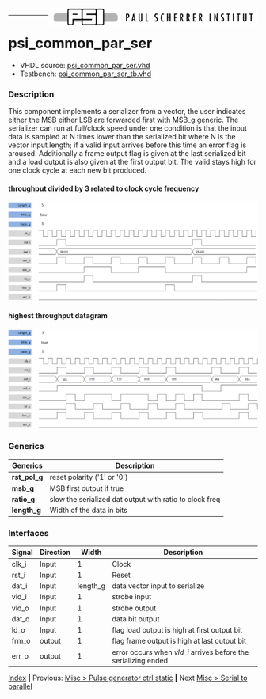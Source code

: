 <img align="right" src="../psi_logo.png">

***
# psi_common_par_ser

- VHDL source: [psi_common_par_ser.vhd](../../hdl/psi_common_par_ser.vhd)
- Testbench:  [psi_common_par_ser_tb.vhd](../../testbench/psi_common_par_ser_tb/psi_common_par_ser_tb.vhd)

### Description
This component implements a serializer from a vector, the user indicates either the MSB either LSB are forwarded first with MSB_g generic. The serializer can run at full/clock speed  under one condition is that the input data is sampled at N times lower than the serialized bit where N is the vector input length; if a valid input arrives before this time an error flag is aroused.
Additionally a frame output flag is given at the last serialized bit and a load output is also given at the first output bit. The valid stays high for one clock cycle at each new bit produced.

#### throughput divided by 3 related to clock cycle frequency
<p align="center"><img src="ch11_14_fig52.png"></p>

#### highest throughput datagram
<p align="center"><img src="ch11_14_fig53.png"></p>

### Generics

Generics        | Description
----------------|------------------------------
**rst\_pol\_g** |reset polarity ('1' or '0')
**msb\_g** 			|MSB first output if true
**ratio\_g** 		|slow the serialized dat output with ratio to clock freq
**length\_g** 	|Width of the data in bits


### Interfaces

Signal  |Direction  |Width   |Description
--------|-----------|--------|---------------------------------
clk_i  	|Input      |1       |Clock
rst_i  	|Input      |1       |Reset
dat_i  	|Input      |length_g|data vector input to serialize
vld_i   |Input      |1			 |strobe input
vld_o 	|Input 			|1			 |strobe output
dat_o 	|Input 	  	|1			 |data bit output
ld_o    |Input 		  |1 			 |flag load output is high at first output bit
frm_o  	| output    |1   	   |flag frame output is high at last output bit
err_o  	| output    |1   	   |error occurs when *vld_i* arrives before the serializing ended

[Index](../psi_common_index.md) **|** Previous: [Misc > Pulse generator ctrl static](../ch11_misc/ch11_13_pulse_generator_ctrl_static.md) **|** Next [Misc > Serial to parallel](../ch11_misc/ch11_15_ser_par.md)
